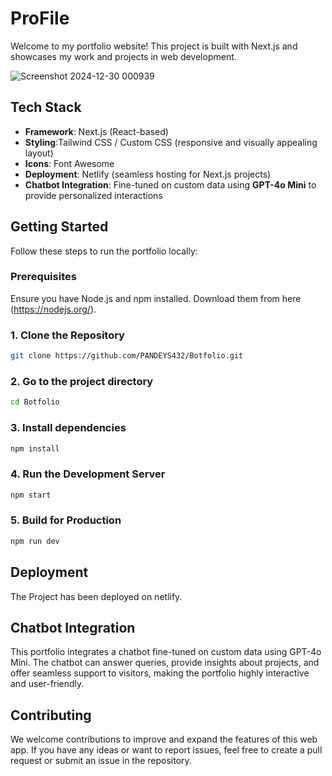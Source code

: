 # ProFile
Welcome to my portfolio website! This project is built with Next.js and showcases my work and projects in web development.

![Screenshot 2024-12-30 000939](https://github.com/user-attachments/assets/662d9f0b-d61e-4255-b1f5-f1c0318072a2)
## Tech Stack

- **Framework**: Next.js (React-based)
- **Styling**:Tailwind CSS / Custom CSS (responsive and visually appealing layout)
- **Icons**: Font Awesome 
- **Deployment**: Netlify (seamless hosting for Next.js projects)
- **Chatbot Integration**: Fine-tuned on custom data using **GPT-4o Mini** to provide personalized interactions  

## Getting Started

Follow these steps to run the portfolio locally:

### Prerequisites

Ensure you have Node.js and npm installed. Download them from here (https://nodejs.org/).

### 1. Clone the Repository
```bash
git clone https://github.com/PANDEYS432/Botfolio.git
```
### 2. Go to the project directory
```bash
cd Botfolio
```
### 3. Install dependencies
```bash
npm install
```
### 4. Run the Development Server
```bash
npm start
```
### 5. Build for Production
```bash
npm run dev
```
## Deployment
The Project has been deployed on netlify.

## Chatbot Integration
This portfolio integrates a chatbot fine-tuned on custom data using GPT-4o Mini. The chatbot can answer queries, provide insights about projects, and offer seamless support to visitors, making the portfolio highly interactive and user-friendly.
## Contributing
We welcome contributions to improve and expand the features of this web app. If you have any ideas or want to report issues, feel free to create a pull request or submit an issue in the repository.

